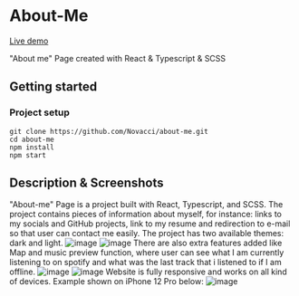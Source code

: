 # About-Me

[Live demo](https://novacci.pl/)

"About me" Page created with React & Typescript & SCSS 

## Getting started

### Project setup

```
git clone https://github.com/Novacci/about-me.git
cd about-me
npm install
npm start
```

## Description & Screenshots

"About-me" Page is a project built with React, Typescript, and SCSS. The project contains pieces of information about myself, for instance: links to my socials and GitHub projects, link to my resume and redirection to e-mail so that user can contact me easily. 
The project has two available themes: dark and light.
![image](https://user-images.githubusercontent.com/110100579/225118043-5c706f5a-bb6b-4107-a7f7-9dfd2eb9a03a.png)
![image](https://user-images.githubusercontent.com/110100579/225118218-93092caa-77aa-4537-9631-7d1dc1dcd864.png)
There are also extra features added like Map and music preview function, where user can see what I am currently listening to on spotify and what was the last track that i listened to if I am offline.
![image](https://user-images.githubusercontent.com/110100579/225119659-f5b683df-aa72-498e-a943-d81320a3d0e2.png)
![image](https://user-images.githubusercontent.com/110100579/225120191-a4959c10-345b-4ed4-aef8-eb2fb010f625.png)
Website is fully responsive and works on all kind of devices. Example shown on iPhone 12 Pro below:
![image](https://user-images.githubusercontent.com/110100579/225121374-451d4ee7-19f2-4d30-aab8-2cf63a693ef3.png)



